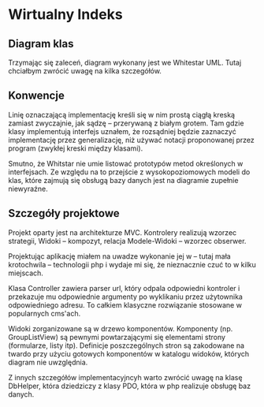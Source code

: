 Wirtualny Indeks
====

Diagram klas
----

Trzymając się zaleceń, diagram wykonany jest we Whitestar UML. 
Tutaj chciałbym zwrócić uwagę na kilka szczegółów. 


Konwencje
----

Linię oznaczającą implementację kreśli się w nim prostą ciągłą kreską zamiast
zwyczajnie, jak sądzę – przerywaną z białym grotem. Tam gdzie klasy implementują
interfejs uznałem, że rozsądniej będzie zaznaczyć implementację przez
generalizację, niż używać notacji proponowanej przez program (zwykłej kreski
między klasami).

Smutno, że Whitstar nie umie listować prototypów metod określonych w
interfejsach. Ze względu na to przejście z wysokopoziomowych modeli do klas,
które zajmują się obsługą bazy danych jest na diagramie zupełnie niewyraźne.


Szczegóły projektowe
----
Projekt oparty jest na architekturze MVC. Kontrolery realizują wzorzec
strategii, Widoki – kompozyt, relacja Modele-Widoki – wzorzec obserwer.


Projektując aplikację miałem na uwadze wykonanie jej w – tutaj mała krotochwila – technologii php i wydaje mi się, że nieznacznie czuć to w kilku miejscach.


Klasa Controller zawiera parser url, który odpala odpowiedni kontroler i
przekazuje mu odpowiednie argumenty po wyklikaniu przez użytownika odpowiedniego adresu.
To całkiem klasyczne rozwiązanie stosowane w popularnych cms'ach.


Widoki zorganizowane są w drzewo komponentów. Komponenty (np. GroupListView) są
pewnymi powtarzającymi się elementami strony (formularze, listy itp). Definicje
poszczególnych stron są zakodowane na twardo przy użyciu gotowych komponentów w katalogu
widoków, których diagram nie uwzględnia.


Z innych szczegółów implementacyjncyh warto zwrócić uwagę na klasę DbHelper,
która dziedziczy z klasy PDO, która w php realizuje
obsługę baz danych.
